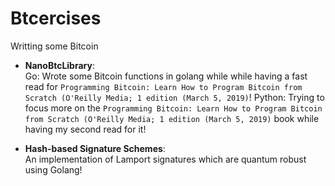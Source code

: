# Btcercises
Writting some Bitcoin 

* **NanoBtcLibrary**:  
Go:
Wrote some Bitcoin functions in golang while while having a fast read for `Programming Bitcoin: Learn How to Program Bitcoin from Scratch (O'Reilly Media; 1 edition (March 5, 2019)`!
Python: 
Trying to focus more on the `Programming Bitcoin: Learn How to Program Bitcoin from Scratch (O'Reilly Media; 1 edition (March 5, 2019)` book while having my second read for it!  

* **Hash-based Signature Schemes**:  
An implementation of Lamport signatures which are quantum robust using Golang!
